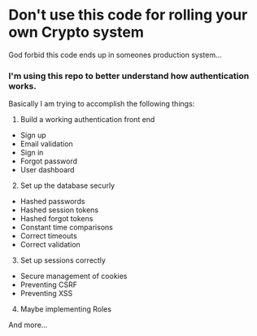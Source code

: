 # Don't use this code for rolling your own Crypto system

God forbid this code ends up in someones production system...

### I'm using this repo to better understand how authentication works.

Basically I am trying to accomplish the following things:

1. Build a working authentication front end
  * Sign up
  * Email validation
  * Sign in
  * Forgot password
  * User dashboard
2. Set up the database securly
  * Hashed passwords
  * Hashed session tokens
  * Hashed forgot tokens
  * Constant time comparisons
  * Correct timeouts
  * Correct validation
3. Set up sessions correctly
  * Secure management of cookies
  * Preventing CSRF
  * Preventing XSS
4. Maybe implementing Roles

And more...